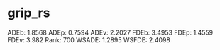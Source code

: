 # grip_rs

ADEb: 1.8568
ADEp: 0.7594
ADEv: 2.2027
FDEb: 3.4953
FDEp: 1.4559
FDEv: 3.982
Rank: 700
WSADE: 1.2895
WSFDE: 2.4098